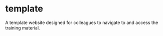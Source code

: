 # template
A template website designed for colleagues to navigate to and access the training material.
